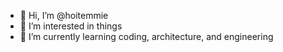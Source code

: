 - 👋 Hi, I’m @hoitemmie
- 👀 I’m interested in things
- 🌱 I’m currently learning coding, architecture, and engineering

